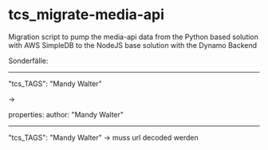 tcs_migrate-media-api
=====================

Migration script to pump the media-api data from the Python based solution with AWS SimpleDB to the NodeJS base solution with the Dynamo Backend


Sonderfälle: 

---

"tcs_TAGS": "Mandy Walter"

-> 

properties: 
	author: "Mandy Walter"

---
"tcs_TAGS": "Mandy Walter" -> muss url decoded werden